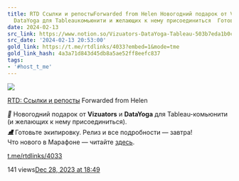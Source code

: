 ```yaml
---
title: RTD Ссылки и репостыForwarded from Helen Новогодний подарок от Vizuators и
  DataYoga для Tableauкомьюнити и желающих к нему присоединиться  Готовьте эк
date: 2024-02-13
src_link: https://www.notion.so/Vizuators-DataYoga-Tableau-503b7eda1b0c45bf9877c5888467c0b8
src_date: '2024-02-13 20:53:00'
gold_link: https://t.me/rtdlinks/4033?embed=1&mode=tme
gold_link_hash: 4a3a71d843d45db8a5ae52ff8eefc837
tags:
- '#host_t_me'
---
```




[*![](https://cdn4.cdn-telegram.org/file/OSP5eSN1Fh5Og4jH5NBxBc3QAzgqHjg8SyCD5TphYcAL91DciL-FdaFVdCUUE21blsgMX6_Euw6qYj0znJomfWcNm0CID6mfmfmqoMLJ15pqsco68PosPtf7kKP_X3OpDin34tBOFtdPMfbHiS9hOsiLuTZmoSV2ngxItKoATygKQt6QSA5vfY7RMnXgFnJ_mVX31etU3BuiWvWTlO0yCCj-cVm-HtfOrveectudQXBX6Xw-hoCfOC3V110Lp6591VwnJtY5SowUdpFWmm3ZSh2_bGQYm-VxafONrOneFzG28g3dnJRNPqM8J5ajxibmoOo6zvCbUHlrt03-GSAmwg.jpg)*](https://t.me/rtdlinks)



[RTD: Ссылки и репосты](https://t.me/rtdlinks)
Forwarded from Helen

***🎅*** Новогодний подарок от **Vizuators** и **DataYoga** для Tableau-комьюнити (и желающих к нему присоединиться).  
***⛸*** Готовьте экипировку. Релиз и все подробности — завтра!  
Что нового в Марафоне — читайте [здесь](https://vizuators.ru/remarathon).

[t.me/rtdlinks/4033](https://t.me/rtdlinks/4033)

141 views[Dec 28, 2023 at 18:49](https://t.me/rtdlinks/4033)